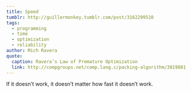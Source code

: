 ```yaml
---
title: Speed
tumblr: http://guillermonkey.tumblr.com/post/3162299510
tags:
  - programming
  - time
  - optimization
  - reliability
author: Mich Ravera
quote:
  caption: Ravera’s Law of Premature Optimization
  link: http://compgroups.net/comp.lang.c/packing-algorithm/3019881
---
```


If it doesn’t work, it doesn’t matter how fast it doesn’t work.
